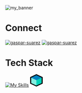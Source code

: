 <p align=”center”>

<img width="1834" alt="my_banner" src="https://github.com/gasparsuarez/gasparsuarez/assets/22453545/1444efb6-60b6-4e2e-8d99-9114016e7363">

</p>

<p>

<h1>Connect</h1>

<a href="https://www.linkedin.com/in/gasparsuarezzarg" target="blank"><img align="center" src="https://img.shields.io/badge/linkedin-%230077B5.svg?style=for-the-badge&logo=linkedin&logoColor=white" alt="gaspar-suarez"/></a>
<a href="mailto:gaspar.mdp@gmail.com" target="blank"><img align="center" src="https://img.shields.io/badge/gmail-%230077B5.svg?style=for-the-badge&logo=gmail&logoColor=white" alt="gaspar-suarez"/></a>


<h1>Tech Stack</h1>

[![My Skills](https://skillicons.dev/icons?i=flutter,dart,git,github,vscode,postman,firebase,html,css,tailwind,javascript,typescript,react,nodejs)](https://skillicons.dev)
<img src="https://github.com/monster555/monster555/blob/main/bloc-logo.svg" title="BLoC" alt="BLoC" width="40" height="40"/>&nbsp;
</p>




